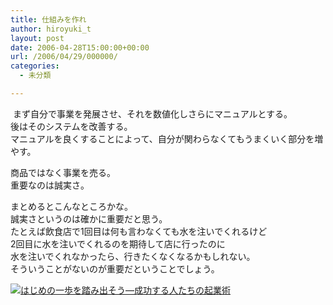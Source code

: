 ```yaml
---
title: 仕組みを作れ
author: hiroyuki_t
layout: post
date: 2006-04-28T15:00:00+00:00
url: /2006/04/29/000000/
categories:
  - 未分類

---
```

<div class="section">
  <p>
     まず自分で事業を発展させ、それを数値化しさらにマニュアルとする。<br /> 後はそのシステムを改善する。<br /> マニュアルを良くすることによって、自分が関わらなくてもうまくいく部分を増やす。
  </p>
  
  <p>
    商品ではなく事業を売る。<br /> 重要なのは誠実さ。
  </p>
  
  <p>
    まとめるとこんなところかな。<br /> 誠実さというのは確かに重要だと思う。<br /> たとえば飲食店で1回目は何も言わなくても水を注いでくれるけど<br /> 2回目に水を注いでくれるのを期待して店に行ったのに<br /> 水を注いでくれなかったら、行きたくなくなるかもしれない。<br /> そういうことがないのが重要だということでしょう。
  </p>
  
  <p>
    <a class="asin" href="http://d.hatena.ne.jp/asin/4418036016"><img class="asin" title="はじめの一歩を踏み出そう―成功する人たちの起業術" src="http://ecx.images-amazon.com/images/I/51J69EE8X0L._SL160_.jpg" alt="はじめの一歩を踏み出そう―成功する人たちの起業術" /></a>
  </p>
</div>
